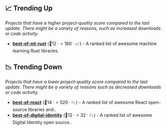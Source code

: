 ## 📈 Trending Up

_Projects that have a higher project-quality score compared to the last update. There might be a variety of reasons, such as increased downloads or code activity._

- <b><a href="https://github.com/e-tornike/best-of-ml-rust">best-of-ml-rust</a></b> (🥉12 ·  ⭐ 180 · 📈) - A ranked list of awesome machine learning Rust libraries.

## 📉 Trending Down

_Projects that have a lower project-quality score compared to the last update. There might be a variety of reasons such as decreased downloads or code activity._

- <b><a href="https://github.com/LukasMasuch/best-of-react">best-of-react</a></b> (🥈14 ·  ⭐ 520 · 📉) - A ranked list of awesome React open-source libraries and.. <code><img src="https://cdn.icon-icons.com/icons2/2108/PNG/512/javascript_icon_130900.png" style="display:inline;" width="13" height="13"></code>
- <b><a href="https://github.com/jruizaranguren/best-of-digital-identity">best-of-digital-identity</a></b> (🥇12 ·  ⭐ 32 · 📉) - A ranked list of awesome Digital Identity open source..

